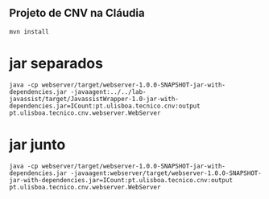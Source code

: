 ## Projeto de CNV na Cláudia

`mvn install`

# jar separados
`java -cp webserver/target/webserver-1.0.0-SNAPSHOT-jar-with-dependencies.jar -javaagent:../../lab-javassist/target/JavassistWrapper-1.0-jar-with-dependencies.jar=ICount:pt.ulisboa.tecnico.cnv:output  pt.ulisboa.tecnico.cnv.webserver.WebServer`

# jar junto
`java -cp webserver/target/webserver-1.0.0-SNAPSHOT-jar-with-dependencies.jar -javaagent:webserver/target/webserver-1.0.0-SNAPSHOT-jar-with-dependencies.jar=ICount:pt.ulisboa.tecnico.cnv:output  pt.ulisboa.tecnico.cnv.webserver.WebServer`